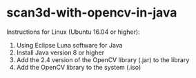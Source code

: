 # scan3d-with-opencv-in-java

Instructions for Linux (Ubuntu 16.04 or higher):

1. Using Eclipse Luna software for Java
2. Install Java version 8 or higher
3. Add the 2.4 version of the OpenCV library (.jar) to the library
4. Add the OpenCV library to the system (.iso)
